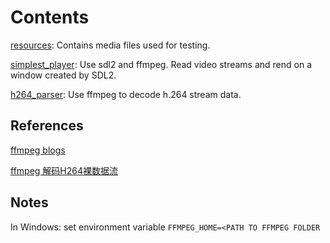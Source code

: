 # Contents

[resources](./resources): Contains media files used for testing.

[simplest_player](./simplest_player): Use sdl2 and ffmpeg. Read video streams and rend on a window created by SDL2.

[h264_parser](./WindowsMediaHelpers/h264_parser): Use ffmpeg to decode h.264 stream data.

## References

[ffmpeg blogs](https://www.cnblogs.com/leisure_chn/p/10040202.html)

[ffmpeg 解码H264裸数据流](https://blog.csdn.net/xushan239/article/details/79028111)

## Notes

In Windows: set environment variable `FFMPEG_HOME=<PATH TO FFMPEG FOLDER`
